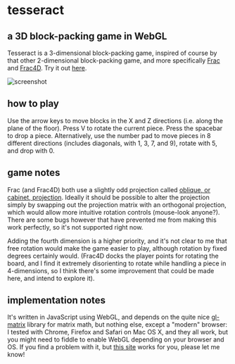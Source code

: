 # tesseract

## a 3D block-packing game in WebGL

Tesseract is a 3-dimensional block-packing game, inspired of course by
that other 2-dimensional block-packing game, and more specifically
[Frac](http://theodor.lauppert.ws/games/frac.htm) and
[Frac4D](http://theodor.lauppert.ws/games/frac4d.htm). Try it out
[here](http://tesseract.js.s3-website-us-east-1.amazonaws.com).

![screenshot](http://tesseract.js.s3-website-us-east-1.amazonaws.com/screenshot.png)

## how to play

Use the arrow keys to move blocks in the X and Z directions
(i.e. along the plane of the floor). Press V to rotate the current
piece. Press the spacebar to drop a piece. Alternatively, use the
number pad to move pieces in 8 different directions (includes
diagonals, with 1, 3, 7, and 9), rotate with 5, and drop with 0.

## game notes

Frac (and Frac4D) both use a slightly odd projection called [oblique,
or cabinet,
projection](http://en.wikipedia.org/wiki/Oblique_projection). Ideally
it should be possible to alter the projection simply by swapping out
the projection matrix with an orthogonal projection, which would allow
more intuitive rotation controls (mouse-look anyone?). There are some
bugs however that have prevented me from making this work perfectly,
so it's not supported right now.

Adding the fourth dimension is a higher priority, and it's not clear
to me that free rotation would make the game easier to play, although
rotation by fixed degrees certainly would. (Frac4D docks the player
points for rotating the board, and I find it extremely disorienting to
rotate while handling a piece in 4-dimensions, so I think there's some
improvement that could be made here, and intend to explore it).

## implementation notes

It's written in JavaScript using WebGL, and depends on the quite nice
[gl-matrix](http://glmatrix.net/) library for matrix math, but nothing
else, except a "modern" browser: I tested with Chrome, Firefox and
Safari on Mac OS X, and they all work, but you might need to fiddle to
enable WebGL depending on your browser and OS. If you find a problem
with it, but [this site](http://get.webgl.org/) works for you, please
let me know!
